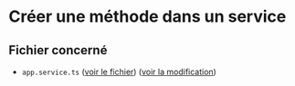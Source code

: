 # Créer une méthode dans un service

## Fichier concerné

- `app.service.ts` ([voir le fichier](./e-commerce/src/app.service.ts)) ([voir la modification](https://github.com/benjGam/E-Commerce-API-NW/commit/fa0189630dd0a88d6d20ac95853b479d981f8db1#diff-ae0b35a6603b6c9f79bf3cad041a12086865a838f3fdd1a54920a7365ea5d4f9))
